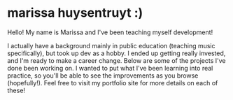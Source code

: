 # marissa huysentruyt :)

Hello! My name is Marissa and I've been teaching myself development! 

I actually have a background mainly in public education (teaching music specifically), but took up dev as a hobby. I ended up getting really invested, and I'm ready to make a career change. Below are some of the projects I've done been working on. I wanted to put what I've been learning into real practice, so you'll be able to see the improvements as you browse (hopefully!). Feel free to visit my portfolio site for more details on each of these!


